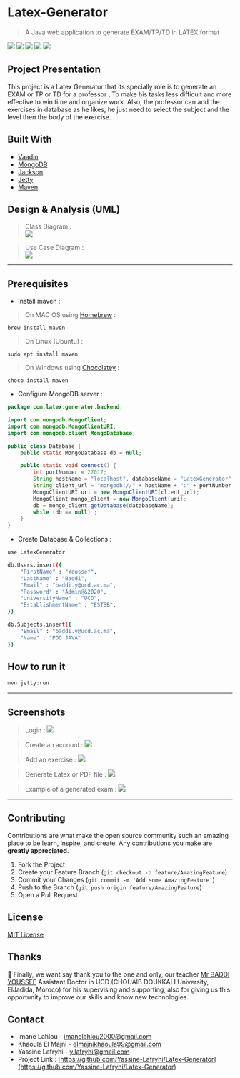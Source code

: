 # Latex-Generator
> A Java web application to generate EXAM/TP/TD in LATEX format

![](https://img.shields.io/badge/build-passing-brightgreen)
![](https://img.shields.io/badge/license-MIT-purple)
![](https://img.shields.io/badge/version-1.0-orange)
![](https://img.shields.io/badge/vaadin-14.3.9-blue)
![](https://img.shields.io/badge/jackson-2.10.0-red)

## Project Presentation
This project is a Latex Generator that its specially role is to generate an EXAM or TP or TD for a professor , To make his tasks less difficult and more effective to win time and organize work.
Also, the professor can add the exercises in database as he likes, he just need to select the subject and the level then the body of the exercise.
## Built With

* [Vaadin](https://vaadin.com)
* [MongoDB](https://mongodb.com)
* [Jackson](https://github.com/FasterXML/jackson-core)
* [Jetty](https://www.eclipse.org/jetty)
* [Maven](https://maven.apache.org)

## Design & Analysis (UML)

> Class Diagram :<br>
![](screenshots/screenshot1.png)

> Use Case Diagram :<br>
![](screenshots/screenshot2.png)

 ---
## Prerequisites

- Install maven :
> On MAC OS using [Homebrew](https://brew.sh/) :
```shell
brew install maven
```
> On Linux (Ubuntu) :
```shell
sudo apt install maven
```
> On Windows using [Chocolatey](https://chocolatey.org/) :
```shell
choco install maven
```
- Configure MongoDB server :
```java
package com.latex.generator.backend;

import com.mongodb.MongoClient;
import com.mongodb.MongoClientURI;
import com.mongodb.client.MongoDatabase;

public class Database {
    public static MongoDatabase db = null;

    public static void connect() {
        int portNumber = 27017;
        String hostName = "localhost", databaseName = "LatexGenerator";
        String client_url = "mongodb://" + hostName + ":" + portNumber + "/" + databaseName;
        MongoClientURI uri = new MongoClientURI(client_url);
        MongoClient mongo_client = new MongoClient(uri);
        db = mongo_client.getDatabase(databaseName);
        while (db == null) ;
    }
}
```
- Create Database & Collections :
```bash
use LatexGenerator

db.Users.insert({
    "FirstName" : "Youssef",
    "LastName" : "Baddi",
    "Email" : "baddi.y@ucd.ac.ma",
    "Password" : "Admin@&2020",
    "UniversityName" : "UCD",
    "EstablishmentName" : "ESTSB",
})

db.Subjects.insert({
    "Email" : "baddi.y@ucd.ac.ma",
    "Name" : "POO JAVA"
})
```
## How to run it

```bash
mvn jetty:run
```
---
## Screenshots
>Login :
![](screenshots/screenshot3.jpeg)

>Create an account :
![](screenshots/screenshot4.jpeg)

>Add an exercise :
![](screenshots/screenshot5.jpeg)

>Generate Latex or PDF file :
![](screenshots/screenshot6.jpeg)

>Example of a generated exam :
![](screenshots/screenshot7.jpeg)

---

## Contributing

Contributions are what make the open source community such an amazing place to be learn, inspire, and create. Any contributions you make are **greatly appreciated**.

1. Fork the Project
2. Create your Feature Branch (`git checkout -b feature/AmazingFeature`)
3. Commit your Changes (`git commit -m 'Add some AmazingFeature'`)
4. Push to the Branch (`git push origin feature/AmazingFeature`)
5. Open a Pull Request

## License
[MIT License](https://choosealicense.com/licenses/mit/)

## Thanks 
:pray: Finally, we want say thank you to the one and only, our teacher [Mr BADDI YOUSSEF](https://linkedin.com/in/youssefbaddi) Assistant Doctor in UCD (CHOUAIB DOUKKALI University, ElJadida, Moroco) for his supervising and supporting, also for giving us this opportunity to improve our skills and know new technologies.

## Contact
- Imane Lahlou - [imanelahlou2000@gmail.com](mailto:imanelahlou2000@gmail.com)
- Khaoula El Majni - [elmajnikhaoula99@gmail.com](mailto:elmajnikhaoula99@gmail.com)
- Yassine Lafryhi - [y.lafryhi@gmail.com](mailto:y.lafryhi@gmail.com)
- Project Link : [https://github.com/Yassine-Lafryhi/Latex-Generator](https://github.com/Yassine-Lafryhi/Latex-Generator)
